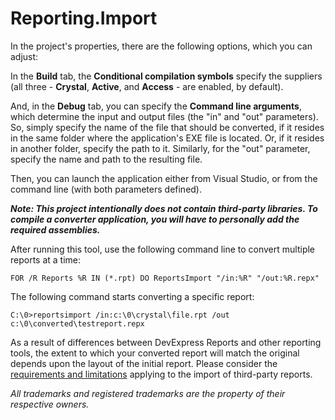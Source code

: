# Reporting.Import
In the project's properties, there are the following options, which you can adjust:

In the **Build** tab, the **Conditional compilation symbols** specify the suppliers (all three - **Crystal**, **Active**, and **Access** - are enabled, by default).

And, in the **Debug** tab, you can specify the **Command line arguments**, which determine the input and output files (the "in" and "out" parameters). So, simply specify the name of the file that should be converted, if it resides in the same folder where the application's EXE file is located. Or, if it resides in another folder, specify the path to it. Similarly, for the "out" parameter, specify the name and path to the resulting file.

Then, you can launch the application either from Visual Studio, or from the command line (with both parameters defined).

**_Note: This project intentionally does not contain third-party libraries. To compile a converter application, you will have to personally add the required assemblies._**

After running this tool, use the following command line to convert multiple reports at a time:
```
FOR /R Reports %R IN (*.rpt) DO ReportsImport "/in:%R" "/out:%R.repx"
```

The following command starts converting a specific report:
```
C:\0>reportsimport /in:c:\0\crystal\file.rpt /out c:\0\converted\testreport.repx
```
As a result of differences between DevExpress Reports and other reporting tools, the extent to which your converted report will match the original depends upon the layout of the initial report.
Please consider the [requirements and limitations](https://docs.devexpress.com/XtraReports/1468/get-started-with-devexpress-reporting/add-a-report-to-your-.net-application/convert-third-party-reports-to-devexpress-reports) applying to the import of third-party reports.


_All trademarks and registered trademarks are the property of their respective owners._
